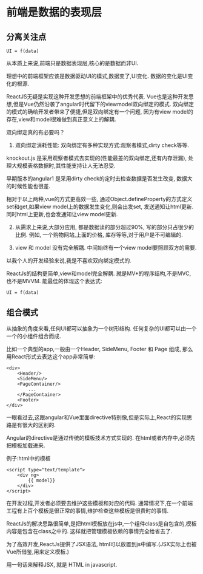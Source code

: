 # 前端是数据的表现层

## 分离关注点
`UI = f(data)`

从本质上来说,前端只是数据表现层,核心的是数据而非UI.

理想中的前端框架应该是数据驱动UI的模式,数据变了,UI变化. 数据的变化是UI变化的根源.


ReactJS无疑是实现这种开发思想的前端框架中的优秀代表. Vue也是这种开发思想,但是Vue仍然沿袭了angular时代留下的viewmodel双向绑定的模式. 双向绑定的模式的确给开发者带来了便捷,但是双向绑定有一个问题, 因为有view model的存在,view和model很难做到真正意义上的解耦.

双向绑定真的有必要吗？

1. 双向绑定消耗性能:
双向绑定有多种实现方式:观察者模式,dirty check等等.

knockout.js 是采用观察者模式去实现的(性能最差的双向绑定,还有内存泄漏), 处理大规模表格数据时,其性能支持让人无法忍受.

早期版本的angular1 是采用dirty check的定时去检查数据是否发生改变, 数据大的时候性能也很差.

相对于以上两种,vue的方式更高效一些, 通过Object.defineProperty的方式定义set和get,如果view model上的数据发生变化,则会出发set, 发送通知让html更新. 同时html上更新,也会发通知让view model更新.

2. 从需求上来说,大部分应用, 都是数据读的部分超过90%, 写的部分只占很少的比例. 例如, 一个购物网站,上面的价格, 库存等等,对于用户是不可编辑的. 

3. view 和 model 没有完全解耦. 中间始终有一个view model要照顾双方的需要.

以我个人的开发经验来说,我是不喜欢双向绑定模式的.

ReactJs的结构更简单,view和model完全解耦. 就是MV*的程序结构,不是MVC, 也不是MVVM. 能最佳的体现这个表达式:

`UI = f(data)`


## 组合模式

从抽象的角度来看,任何UI都可以抽象为一个树形结构. 任何复杂的UI都可以由一个一个的小组件组合而成.

比如一个典型的app,一般由一个Header, SideMenu, Footer 和 Page 组成, 那么用React形式去表达这个app非常简单:

```
<div>
    <Header/>
    <SideMenu/>
    <PageContainer/>
        ...
    </PageContainer>
    <Footer>
</div>
```

一眼看过去,这跟angular和Vue里面directive特别像,但是实际上,React的实现思路是有很大的区别的.

Angular的directive是通过传统的模板技术方式实现的. 在html或者内存中,必须先把模板加载进来. 

例子:html中的模板
```
<script type="text/template">
    <div ng>
        {{ model}}
    </div>
</script>
```

在开发过程,开发者必须要去维护这些模板和对应的代码. 通常情况下,在一个前端工程有上百个模板是很正常的事情,维护检查这些模板是很费时的事情.


ReactJs的解决思路很简单,是把html模板放在js中,一个组件class是自包含的,模板内容是包含在class之中的. 这样就把管理模板依赖的事情完全给省去了.

为了高效开发,ReactJs提供了JSX语法, html可以放置到js中编写.(JSX实际上也被Vue所借鉴,用来定义模板.)

用一句话来解释JSX, 就是 HTML in javascript.


